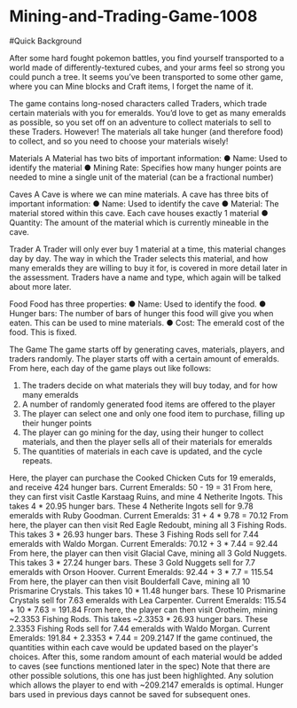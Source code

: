 # Mining-and-Trading-Game-1008

#Quick Background 

After some hard fought pokemon battles, you find yourself transported to a world made of
differently-textured cubes, and your arms feel so strong you could punch a tree. It seems
you’ve been transported to some other game, where you can Mine blocks and Craft items, I
forget the name of it.

The game contains long-nosed characters called Traders, which trade certain materials with
you for emeralds. You’d love to get as many emeralds as possible, so you set off on an
adventure to collect materials to sell to these Traders. However! The materials all take
hunger (and therefore food) to collect, and so you need to choose your materials wisely!

Materials
A Material has two bits of important information:
● Name: Used to identify the material
● Mining Rate: Specifies how many hunger points are needed to mine a single unit of
the material (can be a fractional number)

Caves
A Cave is where we can mine materials. A cave has three bits of important information:
● Name: Used to identify the cave
● Material: The material stored within this cave. Each cave houses exactly 1 material
● Quantity: The amount of the material which is currently mineable in the cave.

Trader
A Trader will only ever buy 1 material at a time, this material changes day by day. The way in
which the Trader selects this material, and how many emeralds they are willing to buy it for,
is covered in more detail later in the assessment. Traders have a name and type, which
again will be talked about more later.

Food
Food has three properties:
● Name: Used to identify the food.
● Hunger bars: The number of bars of hunger this food will give you when eaten. This
can be used to mine materials.
● Cost: The emerald cost of the food. This is fixed.

The Game
The game starts off by generating caves, materials, players, and traders randomly. The
player starts off with a certain amount of emeralds. From here, each day of the game plays
out like follows:

1. The traders decide on what materials they will buy today, and for how many emeralds
2. A number of randomly generated food items are offered to the player
3. The player can select one and only one food item to purchase, filling up their hunger
points
4. The player can go mining for the day, using their hunger to collect materials, and then
the player sells all of their materials for emeralds
5. The quantities of materials in each cave is updated, and the cycle repeats.


Here, the player can purchase the Cooked Chicken Cuts for 19 emeralds, and receive 424
hunger bars.
Current Emeralds: 50 - 19 = 31
From here, they can first visit Castle Karstaag Ruins, and mine 4 Netherite Ingots. This takes
4 * 20.95 hunger bars. These 4 Netherite Ingots sell for 9.78 emeralds with Ruby Goodman.
Current Emeralds: 31 + 4 * 9.78 = 70.12
From here, the player can then visit Red Eagle Redoubt, mining all 3 Fishing Rods. This
takes 3 * 26.93 hunger bars. These 3 Fishing Rods sell for 7.44 emeralds with Waldo
Morgan.
Current Emeralds: 70.12 + 3 * 7.44 = 92.44
From here, the player can then visit Glacial Cave, mining all 3 Gold Nuggets. This takes 3 *
27.24 hunger bars. These 3 Gold Nuggets sell for 7.7 emeralds with Orson Hoover.
Current Emeralds: 92.44 + 3 * 7.7 = 115.54
From here, the player can then visit Boulderfall Cave, mining all 10 Prismarine Crystals. This
takes 10 * 11.48 hunger bars. These 10 Prismarine Crystals sell for 7.63 emeralds with Lea
Carpenter.
Current Emeralds: 115.54 + 10 * 7.63 = 191.84
From here, the player can then visit Orotheim, mining ~2.3353 Fishing Rods. This takes
~2.3353 * 26.93 hunger bars. These 2.3353 Fishing Rods sell for 7.44 emeralds with Waldo
Morgan.
Current Emeralds: 191.84 + 2.3353 * 7.44 = 209.2147
If the game continued, the quantities within each cave would be updated based on the
player's choices. After this, some random amount of each material would be added to caves
(see functions mentioned later in the spec)
Note that there are other possible solutions, this one has just been highlighted. Any solution
which allows the player to end with ~209.2147 emeralds is optimal. Hunger bars used in
previous days cannot be saved for subsequent ones.
